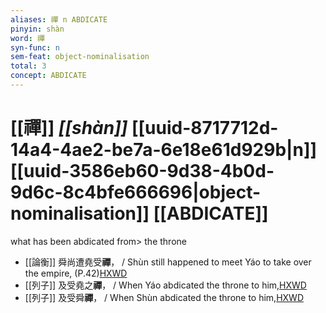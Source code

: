 ```yaml
---
aliases: 禪 n ABDICATE
pinyin: shàn
word: 禪
syn-func: n
sem-feat: object-nominalisation
total: 3
concept: ABDICATE 
---
```

# [[禪]] *[[shàn]]*  [[uuid-8717712d-14a4-4ae2-be7a-6e18e61d929b|n]] [[uuid-3586eb60-9d38-4b0d-9d6c-8c4bfe666696|object-nominalisation]] [[ABDICATE]]
what has been abdicated from> the throne
 - [[論衡]] 舜尚遭堯受**禪**， / Shùn still happened to meet Yáo to take over the empire, (P.42)[HXWD](https://hxwd.org/textview.html?location=KR3j0080_tls_005-7a.65)
 - [[列子]] 及受堯之**禪**， / When Yáo abdicated the throne to him,[HXWD](https://hxwd.org/textview.html?location=KR5c0124_tls_007-11a.13)
 - [[列子]] 及受舜**禪**， / When Shùn abdicated the throne to him,[HXWD](https://hxwd.org/textview.html?location=KR5c0124_tls_007-11a.29)